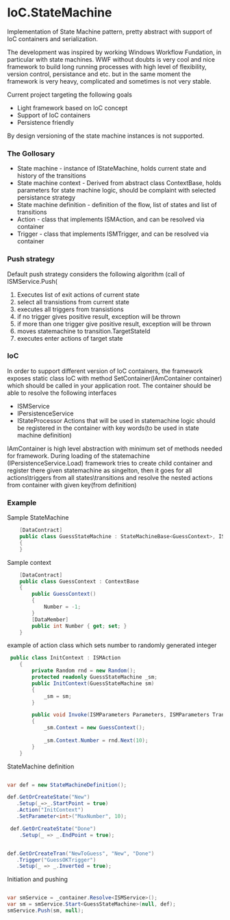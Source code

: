 # IoC.StateMachine

Implementation of State Machine pattern, pretty abstract with support of IoC containers and serialization.

The development was inspired by working Windows Workflow Fundation, in particular with state machines. WWF without doubts is very cool and nice framework to build long running processes with high level of flexibility, version control, persistance and etc. but in the same moment the framework is very heavy, complicated and sometimes is not very stable. 

Current project targeting the following goals
- Light framework based on IoC concept
- Support of IoC containers
- Persistence friendly 

By design versioning of the state machine instances is not supported. 

### The Gollosary

- State machine - instance of IStateMachine, holds current state and history of the transitions
- State machine context - Derived from abstract class ContextBase, holds parameters for state machine logic, should be complaint with selected persistance strategy 
- State machine definition - definition of the flow, list of states and list of transitions 
- Action - class that implements ISMAction, and can be resolved via container
- Trigger - class that implements ISMTrigger, and can be resolved via container 

### Push strategy

Default push strategy considers the following algorithm (call of ISMService.Push(
1) Executes list of exit actions of current state
2) select all transistions from current state 
3) executes all triggers from transistions
4) if no trigger gives positive result, exception will be thrown
5) if more than one trigger give positive result, exception will be thrown
6) moves statemachine to transition.TargetStateId 
7) executes enter actions of target state

### IoC

In order to support different version of IoC containers, the framework exposes static class IoC with method SetContainer(IAmContainer container) which should be called in your application root. The container should be able to resolve the following interfaces 
- ISMService
- IPersistenceService
- IStateProcessor 
Actions that will be used in statemachine logic should be registered in the container with key words(to be used in state machine definition) 

IAmContainer is high level abstraction with minimum set of methods needed for framework. During loading of the statemachine (IPersistenceService.Load) framework tries to create child container and register there given statemachine as singelton, then it goes for all actions\triggers from all states\transitions and resolve the nested actions from container with given key(from definition) 

### Example 

Sample StateMachine
```c#
    [DataContract]
    public class GuessStateMachine : StateMachineBase<GuessContext>, IStateMachine
    {
    }
```
Sample context 
```c#
    [DataContract]
    public class GuessContext : ContextBase
    {
        public GuessContext()
        {
            Number = -1;          
        }
        [DataMember]
        public int Number { get; set; }        
    }
```
example of action class which sets number to randomly generated integer
```c#
 public class InitContext : ISMAction
    {
        private Random rnd = new Random();
        protected readonly GuessStateMachine _sm;
        public InitContext(GuessStateMachine sm) 
        {
            _sm = sm;        
        }

        public void Invoke(ISMParameters Parameters, ISMParameters TransitionParameters)
        {
            _sm.Context = new GuessContext();
                        
            _sm.Context.Number = rnd.Next(10);
        }
    }

```
StateMachine definition 

```c#

var def = new StateMachineDefinition();

def.GetOrCreateState("New")
   .Setup(_=>_.StartPoint = true)
   .Action("InitContext")
   .SetParameter<int>("MaxNumber", 10);

 def.GetOrCreateState("Done")
    .Setup(_ => _.EndPoint = true);


def.GetOrCreateTran("NewToGuess", "New", "Done")
   .Trigger("GuessOKTrigger")
   .Setup(_ => _.Inverted = true);
```

Initiation and pushing 

```c#

var smService = _container.Resolve<ISMService>();
var sm = smService.Start<GuessStateMachine>(null, def);
smService.Push(sm, null);

```
